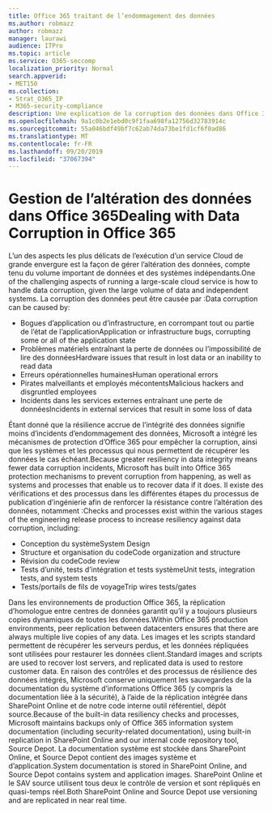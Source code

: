 ```yaml
---
title: Office 365 traitant de l’endommagement des données
ms.author: robmazz
author: robmazz
manager: laurawi
audience: ITPro
ms.topic: article
ms.service: O365-seccomp
localization_priority: Normal
search.appverid:
- MET150
ms.collection:
- Strat_O365_IP
- M365-security-compliance
description: Une explication de la corruption des données dans Office 365, ainsi que les efforts de prévention et de récupération de Microsoft.
ms.openlocfilehash: 9a1c0b2e1ebd0c9f1faa698fa12756d32783914c
ms.sourcegitcommit: 55a046bdf49bf7c62ab74da73be1fd1cf6f0ad86
ms.translationtype: MT
ms.contentlocale: fr-FR
ms.lasthandoff: 09/20/2019
ms.locfileid: "37067394"
---
```

# <a name="dealing-with-data-corruption-in-office-365"></a><span data-ttu-id="73561-103">Gestion de l’altération des données dans Office 365</span><span class="sxs-lookup"><span data-stu-id="73561-103">Dealing with Data Corruption in Office 365</span></span>

<span data-ttu-id="73561-104">L’un des aspects les plus délicats de l’exécution d’un service Cloud de grande envergure est la façon de gérer l’altération des données, compte tenu du volume important de données et des systèmes indépendants.</span><span class="sxs-lookup"><span data-stu-id="73561-104">One of the challenging aspects of running a large-scale cloud service is how to handle data corruption, given the large volume of data and independent systems.</span></span> <span data-ttu-id="73561-105">La corruption des données peut être causée par :</span><span class="sxs-lookup"><span data-stu-id="73561-105">Data corruption can be caused by:</span></span>

- <span data-ttu-id="73561-106">Bogues d’application ou d’infrastructure, en corrompant tout ou partie de l’état de l’application</span><span class="sxs-lookup"><span data-stu-id="73561-106">Application or infrastructure bugs, corrupting some or all of the application state</span></span>
- <span data-ttu-id="73561-107">Problèmes matériels entraînant la perte de données ou l’impossibilité de lire des données</span><span class="sxs-lookup"><span data-stu-id="73561-107">Hardware issues that result in lost data or an inability to read data</span></span>
- <span data-ttu-id="73561-108">Erreurs opérationnelles humaines</span><span class="sxs-lookup"><span data-stu-id="73561-108">Human operational errors</span></span>
- <span data-ttu-id="73561-109">Pirates malveillants et employés mécontents</span><span class="sxs-lookup"><span data-stu-id="73561-109">Malicious hackers and disgruntled employees</span></span>
- <span data-ttu-id="73561-110">Incidents dans les services externes entraînant une perte de données</span><span class="sxs-lookup"><span data-stu-id="73561-110">Incidents in external services that result in some loss of data</span></span>

<span data-ttu-id="73561-111">Étant donné que la résilience accrue de l’intégrité des données signifie moins d’incidents d’endommagement des données, Microsoft a intégré les mécanismes de protection d’Office 365 pour empêcher la corruption, ainsi que les systèmes et les processus qui nous permettent de récupérer les données le cas échéant.</span><span class="sxs-lookup"><span data-stu-id="73561-111">Because greater resiliency in data integrity means fewer data corruption incidents, Microsoft has built into Office 365 protection mechanisms to prevent corruption from happening, as well as systems and processes that enable us to recover data if it does.</span></span> <span data-ttu-id="73561-112">Il existe des vérifications et des processus dans les différentes étapes du processus de publication d’ingénierie afin de renforcer la résistance contre l’altération des données, notamment :</span><span class="sxs-lookup"><span data-stu-id="73561-112">Checks and processes exist within the various stages of the engineering release process to increase resiliency against data corruption, including:</span></span>

- <span data-ttu-id="73561-113">Conception du système</span><span class="sxs-lookup"><span data-stu-id="73561-113">System Design</span></span>
- <span data-ttu-id="73561-114">Structure et organisation du code</span><span class="sxs-lookup"><span data-stu-id="73561-114">Code organization and structure</span></span>
- <span data-ttu-id="73561-115">Révision du code</span><span class="sxs-lookup"><span data-stu-id="73561-115">Code review</span></span>
- <span data-ttu-id="73561-116">Tests d’unité, tests d’intégration et tests système</span><span class="sxs-lookup"><span data-stu-id="73561-116">Unit tests, integration tests, and system tests</span></span>
- <span data-ttu-id="73561-117">Tests/portails de fils de voyage</span><span class="sxs-lookup"><span data-stu-id="73561-117">Trip wires tests/gates</span></span>

<span data-ttu-id="73561-118">Dans les environnements de production Office 365, la réplication d’homologue entre centres de données garantit qu’il y a toujours plusieurs copies dynamiques de toutes les données.</span><span class="sxs-lookup"><span data-stu-id="73561-118">Within Office 365 production environments, peer replication between datacenters ensures that there are always multiple live copies of any data.</span></span> <span data-ttu-id="73561-119">Les images et les scripts standard permettent de récupérer les serveurs perdus, et les données répliquées sont utilisées pour restaurer les données client.</span><span class="sxs-lookup"><span data-stu-id="73561-119">Standard images and scripts are used to recover lost servers, and replicated data is used to restore customer data.</span></span> <span data-ttu-id="73561-120">En raison des contrôles et des processus de résilience des données intégrés, Microsoft conserve uniquement les sauvegardes de la documentation du système d’informations Office 365 (y compris la documentation liée à la sécurité), à l’aide de la réplication intégrée dans SharePoint Online et de notre code interne outil référentiel, dépôt source.</span><span class="sxs-lookup"><span data-stu-id="73561-120">Because of the built-in data resiliency checks and processes, Microsoft maintains backups only of Office 365 information system documentation (including security-related documentation), using built-in replication in SharePoint Online and our internal code repository tool, Source Depot.</span></span> <span data-ttu-id="73561-121">La documentation système est stockée dans SharePoint Online, et Source Depot contient des images système et d’application.</span><span class="sxs-lookup"><span data-stu-id="73561-121">System documentation is stored in SharePoint Online, and Source Depot contains system and application images.</span></span> <span data-ttu-id="73561-122">SharePoint Online et le SAV source utilisent tous deux le contrôle de version et sont répliqués en quasi-temps réel.</span><span class="sxs-lookup"><span data-stu-id="73561-122">Both SharePoint Online and Source Depot use versioning and are replicated in near real time.</span></span>
